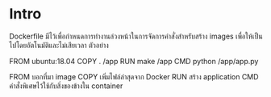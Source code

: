 # Intro

Dockerfile มีไว้เพื่อกำหนดการทำงานล่วงหน้าในการจัดการคำสั่งสำหรับสร้าง images เพื่อให้เป็นไปโดยอัตโนมัติและไม่เสียเวลา
ตัวอย่าง

FROM ubuntu:18.04
COPY . /app
RUN make /app
CMD python /app/app.py

FROM บอกที่มา image
COPY เพิ่มไฟล์ล่าสุดจาก Docker
RUN  สร้าง application
CMD  คำสั่งพิเศษไว้ใช้กับสิ่งของข้างใน container